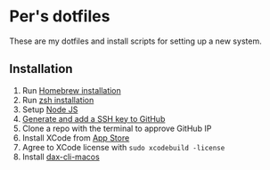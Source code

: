 # Per's dotfiles
These are my dotfiles and install scripts for setting up a new system.

## Installation
1. Run [Homebrew installation](/homebrew)
1. Run [zsh installation](/zsh)
1. Setup [Node JS](/nodejs)
1. [Generate and add a SSH key to GitHub](https://docs.github.com/en/github/authenticating-to-github/connecting-to-github-with-ssh/generating-a-new-ssh-key-and-adding-it-to-the-ssh-agent)
1. Clone a repo with the terminal to approve GitHub IP
1. Install XCode from [App Store](https://apps.apple.com/us/app/xcode/id497799835?mt=12)
1. Agree to XCode license with `sudo xcodebuild -license`
1. Install [dax-cli-macos](https://github.com/bontouch/dax-cli-macos)